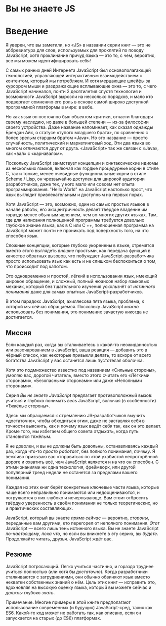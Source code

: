 # Вы не знаете JS
# Введение

Я уверен, что вы заметили, но «JS» в названии серии книг — это не аббревиатура для слов, используемых для проклятий по поводу JavaScript, хотя проклинание причуд языка — это то, с чем, вероятно, все мы можем идентифицировать себя!

С самых ранних дней Интернета JavaScript был основополагающей технологией, управляющей интерактивным взаимодействием с контентом, который мы потребляем. И хотя мерцающие шлейфы за курсором мыши и раздражающие всплывающие окна — это то, с чего JavaScript начинался, почти 2 десятилетия спустя технология и возможности JavaScript выросли на несколько порядков, и мало кто подвергает сомнению его роль в основе самой широко доступной программной платформы в мире: в вебе.

Но как язык он постоянно был объектом критики, отчасти благодаря своему наследию, но даже в большей степени — из-за философии своего устройства. Даже название напоминает, как сказал однажды Брендан Айк, о статусе «тупого младшего брата», по сравнению с более зрелым старшим братом «Java». Но это название — просто случайность, политический и маркетинговый ход. Эти два языка во многом отличаются друг от друга. «JavaScript» так же связан с «Java», как «вал» с «карнавалом».

Поскольку JavaScript заимствует концепции и синтаксические идиомы из нескольких языков, включая как гордые процедурные корни в стиле C, так и тонкие, менее очевидные функциональные корни в стиле Scheme / Lisp, он чрезвычайно доступен для широкой аудитории разработчиков, даже тех, у кого мало или совсем нет опыта программирования. "Hello World" на JavaScript настолько прост, что язык выглядит привлекательным и доступным на первых порах.

Хотя JavaScript — это, возможно, один из самых простых языков в начале работы, его эксцентричность делает твёрдое владение им гораздо менее обычным явлением, чем во многих других языках. Там, где для написания полноценной программы требуется довольно глубокое знание языка, как в C или C ++, полноценная программа на JavaScript может почти не проникать под поверхность того, на что способен язык.

Сложные концепции, которые глубоко укоренены в языке, стремятся вместо этого выглядеть *внешне* простыми, как передача функций в качестве обратных вызовов, что побуждает JavaScript-разработчика просто использовать язык как есть и не слишком беспокоиться о том, что происходит под капотом.

Это одновременно и простой, лёгкий в использовании язык, имеющий широкое обращение, и сложный, полный нюансов набор языковых механик, который без тщательного изучения ускользнёт от *истинного понимания* даже для самых опытных JavaScript-разработчиков.

В этом парадокс JavaScript, ахиллесова пята языка, проблема, к которой мы сейчас обращаемся. Поскольку JavaScript *можно* использовать без понимания, это понимание зачастую никогда не достигается.

## Миссия

Если каждый раз, когда вы сталкиваетесь с какой-то неожиданностью или разочарованием в JavaScript, ваша реакция — добавить это в чёрный список, как некоторые привыкли делать, то вскоре от всего богатства JavaScript у вас останется лишь пустотелая оболочка.

Хотя это подмножество известно под названием «Сильные стороны», умоляю вас, дорогой читатель, вместо этого считать его «Лёгкими сторонами», «Безопасными сторонами» или даже «Неполными сторонами».

Серия *Вы не знаете JavaScript* предлагает противоположный вызов: учиться и глубоко понимать *весь* JavaScript, включая (в особенности) «Тяжёлые стороны».

Здесь мы обращаемся к стремлению JS-разработчиков выучить «достаточно», чтобы обходиться этим, даже не заставляя себя в точности выяснить, как и почему язык ведёт себя так, как он это делает. Кроме того, мы избегаем общего совета *отдыхать*, когда путь становится тяжёлым.

Я не доволен, и вы не должны быть довольны, останавливаясь каждый раз, когда что-то *просто работает*, без полного понимания, *почему*. Я вежливо призываю вас отправиться по этой ухабистой непроторённой дороге и охватить всё, чем JavaScript является и на что он способен. С этими знаниями ни одна технология, фреймворк, или другой популярный тренд недели не останется за пределами вашего понимания.

Каждая из этих книг берёт конкретные ключевые части языка, которые чаще всего неправильно понимаются или недооцениваются, и погружается в них глубоко и исчерпывающе. Вам стоит отбросить твёрдую уверенность в своём понимании не только теоретических, но и практических составляющих.

JavaScript, который вы знаете *прямо сейчас* — вероятно, *стороны*, переданные вам другими, кто перегорел от неполного понимания. *Этот* JavaScript — всего лишь тень истинного языка. Вы не знаете JavaScript *по-настоящему*, *пока что*, но если вы вникнете в эту серию, вы *будете*. Продолжайте читать, друзья. JavaScript ждёт вас.

## Резюме

JavaScript потрясающий. Легко учиться частично, и гораздо труднее учиться полностью (или хотя бы *достаточно*). Когда разработчики сталкиваются с затруднениями, они обычно обвиняют язык вместо нехватки собственных знаний о нём. Цель этих книг — исправить это, вдохновляя на высокую оценку языка, который вы можете сейчас и *должны* глубоко *знать*.

Примечание. Многие примеры в этой книге предполагают использование современных (и будущих) JavaScript-сред, таких как ES6. Какой-то код может не работать так, как описано, если он запускается на старых (до ES6) платформах.
